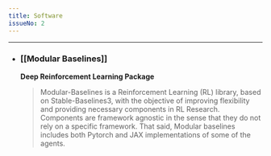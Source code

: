 ```yaml
---
title: Software
issueNo: 2
---
```


<!-- #  Software -->


- - -


- ### [[Modular Baselines]] 
    **Deep Reinforcement Learning Package**
    > Modular-Baselines is a Reinforcement Learning (RL) library, based on Stable-Baselines3, with the objective of improving flexibility and providing necessary components in RL Research. Components are framework agnostic in the sense that they do not rely on a specific framework. That said, Modular baselines includes both Pytorch and JAX implementations of some of the agents.
